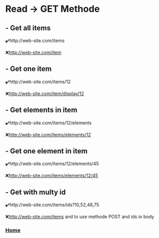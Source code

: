 # Read -> GET Methode

## - Get all items

✔️http://web-site.com/items

❌http://web-site.com/item

## - Get one item

✔️http://web-site.com/items/12

❌http://web-site.com/item/display/12

## - Get elements in item

✔️http://web-site.com/items/12/elements

❌http://web-site.com/items/elements/12

## - Get one element in item

✔️http://web-site.com/items/12/elements/45

❌http://web-site.com/items/elements/12/45

## - Get with multy id

✔️http://web-site.com/items/ids?10,52,48,75

❌http://web-site.com/items and to use methode POST and ids in body

### [Home](https://fjulien.github.io/My-book)
